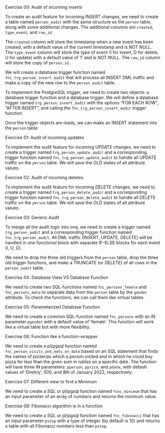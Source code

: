 Exercise 00: Audit of incoming inserts

To create an audit feature for incoming INSERT changes, we need to create a table named `person_audit` with the same structure as the `person` table, along with some additional changes. The additional columns are `created`, `type_event`, and `row_id`.

The `created` column will store the timestamp when a new event has been created, with a default value of the current timestamp and is NOT NULL. The `type_event` column will store the type of event (I for insert, D for delete, U for update) with a default value of ‘I’ and is NOT NULL. The `row_id` column will store the copy of `person.id`.

We will create a database trigger function named `fnc_trg_person_insert_audit` that will process all INSERT DML traffic and make a copy of the new row to the `person_audit` table.

To implement the PostgreSQL trigger, we need to create two objects: a database trigger function and a database trigger. We will define a database trigger named `trg_person_insert_audit` with the options “FOR EACH ROW”, “AFTER INSERT”, and calling the `fnc_trg_person_insert_audit` trigger function.

Once the trigger objects are ready, we can make an INSERT statement into the `person` table.

Exercise 01: Audit of incoming updates

To implement the audit feature for incoming UPDATE changes, we need to create a trigger named `trg_person_update_audit` and a corresponding trigger function named `fnc_trg_person_update_audit` to handle all UPDATE traffic on the `person` table. We will save the OLD states of all attribute values.

Exercise 02: Audit of incoming deletes

To implement the audit feature for incoming DELETE changes, we need to create a trigger named `trg_person_delete_audit` and a corresponding trigger function named `fnc_trg_person_delete_audit` to handle all DELETE traffic on the `person` table. We will save the OLD states of all attribute values.

Exercise 03: Generic Audit

To merge all the audit logic into one, we need to create a trigger named `trg_person_audit` and a corresponding trigger function named `fnc_trg_person_audit`. All DML traffic (INSERT, UPDATE, DELETE) will be handled in one functional block with separate IF-ELSE blocks for each event (I, U, D).

We need to drop the three old triggers from the `person` table, drop the three old trigger functions, and make a TRUNCATE (or DELETE) of all rows in the `person_audit` table.

Exercise 04: Database View VS Database Function

We need to create two SQL-functions named `fnc_persons_female` and `fnc_persons_male` to separate data from the `person` table by the `gender` attribute. To check the functions, we can call them like virtual tables.

Exercise 05: Parameterized Database Function

We need to create a common SQL-function named `fnc_persons` with an IN parameter `pgender` with a default value of ‘female’. This function will work like a virtual table but with more flexibility.

Exercise 06: Function like a function-wrapper

We need to create a pl/pgsql function named `fnc_person_visits_and_eats_on_date` based on an SQL statement that finds the names of pizzerias which a person visited and in which he could buy pizza for less than the given sum in rubles on a specific date. The function will have three IN parameters: `pperson`, `pprice`, and `pdate`, with default values of ‘Dmitriy’, 500, and 8th of January 2022, respectively.

Exercise 07: Different view to find a Minimum

We need to create a SQL or pl/pgsql function named `func_minimum` that has an input parameter of an array of numbers and returns the minimum value.

Exercise 08: Fibonacci algorithm is in a function

We need to create a SQL or pl/pgsql function named `fnc_fibonacci` that has an input parameter `pstop` with a type of integer (by default is 10) and returns a table with all Fibonacci numbers less than `pstop`.